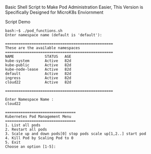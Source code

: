 Basic Shell Script to Make Pod Administration Easier, This Version is Specifically Designed for MicroK8s Enviornment

Script Demo
```
bash:~$ ./pod_functions.sh
Enter namespace name (default is 'default'):

=================================================
These are the available namespaces
=================================================
NAME              STATUS   AGE
kube-system       Active   82d
kube-public       Active   82d
kube-node-lease   Active   82d
default           Active   82d
ingress           Active   82d
cloud22           Active   82d

=================================================

Enter Namespace Name :
cloud22

================================
Kubernetes Pod Management Menu
================================
1. List all pods
2. Restart all pods
3. Scale up and down pods[0] stop pods scale up[1,2..] start pod
4. Kill Pod by Scaling Pod to 0
5. Exit
Choose an option [1-5]:
```
